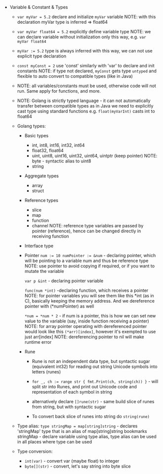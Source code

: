 - Variable & Constant & Types
    - `var myVar = 5.2`
      declare and initialize `myVar` variable
      NOTE: with this declaration myVar type is inferred => float64

    - `var myVar float64 = 5.2`
        explicitly define variable type
            NOTE: we can declare variable without initialization only this way, e.g. `var myVar float64`

    - `myVar := 5.2`
        type is always inferred with this way, we can not use explicit type declaration

    - `const myConst = 2`
        use 'const' similarly with 'var' to declare and init constants
        NOTE: if type not declared, `myConst` gets type `untyped` and flexible to auto convert to compatible types (like in Java)

    - NOTE: all variables/constants must be used, otherwise code will not run. Same apply for functions, and more.

    - NOTE: Golang is strictly typed language - it can not automatically transfer between compatible types as in Java
        we need to explicitly cast type using standard functions e.g. `float(myVarInt)` casts int to float64

    - Golang types:
        - Basic types
            - int, int8, int16, int32, int64
            - float32, float64
            - uint, uint8, uint16, uint32, uint64, uintptr (keep pointer)
                NOTE: byte - syntactic alias to uint8
            - string
        - Aggregate types
            - array
            - struct
        - Reference types
            - slice
            - map
            - function
            - channel
            NOTE: reference type variables are passed by pointer (reference), hence can be changed directly in receiving function
        - Interface type
            
        - Pointer
            `num := 10
             numPointer := &num` - declaring pointer, which will be pointing to a variable num and thus be reference type
             NOTE: use pointer to avoid copying if required, or if you want to mutate the variable

             `var p &int` - declaring pointer variable

             `func(num *int)` -declaring function, which receives a pointer
             NOTE: for pointer variables you will see them like this *int (as in C), basically keeping the memory address. And we dereference pointer with (*numPointer) as well

             `*num = *num * 2` - if num is a pointer, this is how we can set new value to the variable (say, inside function receiving a pointer)
             NOTE: for array pointer operating with dereferenced pointer would look like this `(*arr)[index]`, however it's exempted to use just arr[index]
             NOTE: dereferencing pointer to nil will make runtime error

        - Rune
            - Rune is not an independent data type, but syntactic sugar (equivalent int32) for reading out string Unicode symbols into letters (runes)

            - `for _, ch := range str {
                        fmt.Print(ch, string(ch))
               }` - will split str into Runes, and print out Unicode code and representation of each symbol in string

            - alternatively declare `[]rune(str)` - same build slice of runes from string, but with syntactic sugar

            - To convert back slice of runes into string do `string(rune)`

    - Type alias:
        `type stringMap = map[string]string` - declares 'stringMap' type that is an alias of map[string]string
        bookmarks stringMap - declare variable using type alias, type alias can be used in all places where type can be used
    
    - Type conversion:
      - `int(var)` - convert var (maybe float) to integer
      - `byte[](str)` - convert, let's say string into byte slice